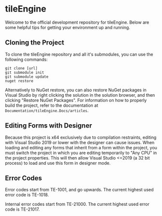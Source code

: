 ﻿# tileEngine
Welcome to the official development repository for tileEngine.
Below are some helpful tips for getting your environment up and running.

## Cloning the Project
To clone the tileEngine repository and all it's submodules, you can use the following commands:
```
git clone [url]
git submodule init
git submodule update
nuget restore
```
Alternatively to NuGet restore, you can also restore NuGet packages in Visual Studio by right clicking the solution in the solution browser, and
then clicking "Restore NuGet Packages". For information on how to properly build the project, refer to the documentation at 
`Documentation/tileEngine.Docs/articles`.

## Editing Forms with Designer
Because this project is x64 exclusively due to compilation restraints, editing with Visual Studio 2019 or lower with the designer can cause issues.
When loading and editing any forms that inherit from a form within the project, you must switch the project in which you are editing temporarily to "Any CPU" in the project properties.
This will then allow Visual Studio <=2019 (a 32 bit process) to load and use this form in designer mode.

## Error Codes
Error codes start from TE-1001, and go upwards.
The current highest used error code is TE-1018.

Internal error codes start from TE-21000.
The current highest used error code is TE-21017.
